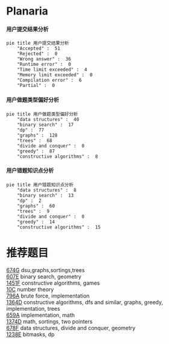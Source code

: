 # Planaria

<!-- tabs:start -->



#### **用户提交结果分析**

```mermaid
pie title 用户提交结果分析
    "Accepted" :  51
    "Rejected" :  0
    "Wrong answer" :  36
    "Runtime error" :  0
    "Time limit exceeded" :  4
    "Memory limit exceeded" :  0
    "Compilation error" :  6
    "Partial" :  0
```

#### **用户做题类型偏好分析**

```mermaid
pie title 用户做题类型偏好分析
    "data structures" :  40
    "binary search" :  17
    "dp" :  77
    "graphs" :  128
    "trees" :  68
    "divide and conquer" :  0
    "greedy" :  87
    "constructive algorithms" :  8
```
#### **用户错题知识点分析**

```mermaid
pie title 用户错题知识点分析
    "data structures" :  8
    "binary search" :  13
    "dp" :  2
    "graphs" :  60
    "trees" :  9
    "divide and conquer" :  0
    "greedy" :  14
    "constructive algorithms" :  15
```



<!-- tabs:end -->
# 推荐题目
[674G](https://codeforces.com/contest/674/problem/G)		dsu,graphs,sortings,trees		  
[607E](https://codeforces.com/contest/607/problem/E)		binary search,
                        geometry		  
[1451F](https://codeforces.com/contest/1451/problem/F)		constructive algorithms,
                        games		  
[10C](https://codeforces.com/contest/10/problem/C)		number theory		  
[796A](https://codeforces.com/contest/796/problem/A)		brute force,
                        implementation		  
[1364D](https://codeforces.com/contest/1364/problem/D)		constructive algorithms,
                        dfs and similar,
                        graphs,
                        greedy,
                        implementation,
                        trees		  
[659A](https://codeforces.com/contest/659/problem/A)		implementation,
                        math		  
[1374D](https://codeforces.com/contest/1374/problem/D)		math,
                        sortings,
                        two pointers		  
[678F](https://codeforces.com/contest/678/problem/F)		data structures,
                        divide and conquer,
                        geometry		  
[1238E](https://codeforces.com/contest/1238/problem/E)		bitmasks,
                        dp		  
